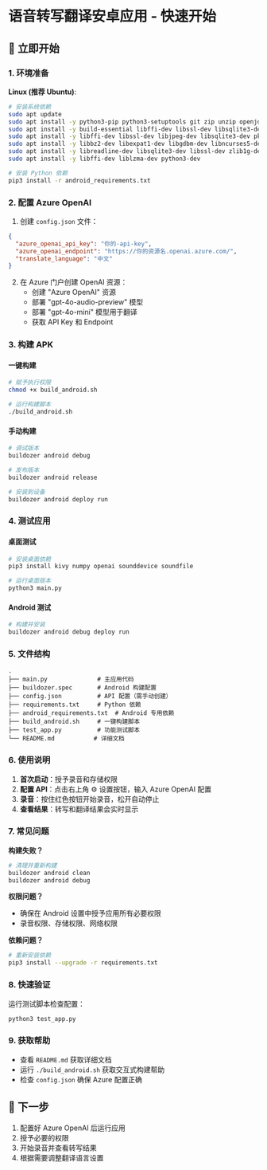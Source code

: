 # 语音转写翻译安卓应用 - 快速开始

## 🚀 立即开始

### 1. 环境准备

**Linux (推荐 Ubuntu)**:
```bash
# 安装系统依赖
sudo apt update
sudo apt install -y python3-pip python3-setuptools git zip unzip openjdk-8-jdk
sudo apt install -y build-essential libffi-dev libssl-dev libsqlite3-dev
sudo apt install -y libffi-dev libssl-dev libjpeg-dev libsqlite3-dev pkg-config
sudo apt install -y libbz2-dev libexpat1-dev libgdbm-dev libncurses5-dev
sudo apt install -y libreadline-dev libsqlite3-dev libssl-dev zlib1g-dev
sudo apt install -y libffi-dev liblzma-dev python3-dev

# 安装 Python 依赖
pip3 install -r android_requirements.txt
```

### 2. 配置 Azure OpenAI

1. 创建 `config.json` 文件：
```json
{
  "azure_openai_api_key": "你的-api-key",
  "azure_openai_endpoint": "https://你的资源名.openai.azure.com/",
  "translate_language": "中文"
}
```

2. 在 Azure 门户创建 OpenAI 资源：
   - 创建 "Azure OpenAI" 资源
   - 部署 "gpt-4o-audio-preview" 模型
   - 部署 "gpt-4o-mini" 模型用于翻译
   - 获取 API Key 和 Endpoint

### 3. 构建 APK

#### 一键构建
```bash
# 赋予执行权限
chmod +x build_android.sh

# 运行构建脚本
./build_android.sh
```

#### 手动构建
```bash
# 调试版本
buildozer android debug

# 发布版本
buildozer android release

# 安装到设备
buildozer android deploy run
```

### 4. 测试应用

#### 桌面测试
```bash
# 安装桌面依赖
pip3 install kivy numpy openai sounddevice soundfile

# 运行桌面版本
python3 main.py
```

#### Android 测试
```bash
# 构建并安装
buildozer android debug deploy run
```

### 5. 文件结构

```
.
├── main.py              # 主应用代码
├── buildozer.spec       # Android 构建配置
├── config.json          # API 配置（需手动创建）
├── requirements.txt     # Python 依赖
├── android_requirements.txt  # Android 专用依赖
├── build_android.sh     # 一键构建脚本
├── test_app.py          # 功能测试脚本
└── README.md           # 详细文档
```

### 6. 使用说明

1. **首次启动**：授予录音和存储权限
2. **配置 API**：点击右上角 ⚙️ 设置按钮，输入 Azure OpenAI 配置
3. **录音**：按住红色按钮开始录音，松开自动停止
4. **查看结果**：转写和翻译结果会实时显示

### 7. 常见问题

**构建失败？**
```bash
# 清理并重新构建
buildozer android clean
buildozer android debug
```

**权限问题？**
- 确保在 Android 设置中授予应用所有必要权限
- 录音权限、存储权限、网络权限

**依赖问题？**
```bash
# 重新安装依赖
pip3 install --upgrade -r requirements.txt
```

### 8. 快速验证

运行测试脚本检查配置：
```bash
python3 test_app.py
```

### 9. 获取帮助

- 查看 `README.md` 获取详细文档
- 运行 `./build_android.sh` 获取交互式构建帮助
- 检查 `config.json` 确保 Azure 配置正确

## 🎯 下一步

1. 配置好 Azure OpenAI 后运行应用
2. 授予必要的权限
3. 开始录音并查看转写结果
4. 根据需要调整翻译语言设置